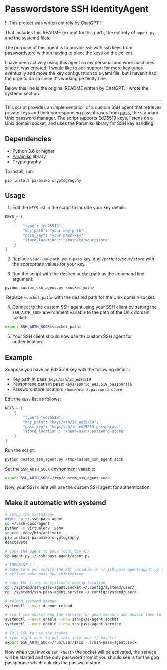 # Passwordstore SSH IdentityAgent

‼️ This project was writen entirely by ChatGPT ‼️

That includes this README (except for this part), the entirety of `agent.py`, and the systemd files.

The purpose of this agent is to provide `ssh` with ssh keys from [passwordstore](https://www.passwordstore.org/) without having to place the keys on the cclient. 

I have been actively using this agent on my personal and work machines since it was created. I would like to add support for more key types eventually and move the key configuration to a yaml file, but I haven't had the urge to do so since it's working perfectly fine.

Below this line is the original README written by ChatGPT. I wrote the systemd section.

---

This script provides an implementation of a custom SSH agent that retrieves private keys and their corresponding passphrases from [pass](https://www.passwordstore.org/), the standard Unix password manager. The script supports Ed25519 keys, listens on a Unix domain socket, and uses the Paramiko library for SSH key handling.

## Dependencies

- Python 3.6 or higher
- [Paramiko](https://www.paramiko.org/) library
- Cryptography

To install, run:

```bash
pip install paramiko cryptogragphy
```

## Usage

1. Edit the `KEYS` list in the script to include your key details:

```python
KEYS = [
    {
        "type": "ed25519",
        "key_path": "your-key-path",
        "pass_key": "your-pass-key",
        "store_location": "/path/to/your/store"
    }
]
```

2. Replace `your-key-path`, `your-pass-key`, and `/path/to/your/store` with the appropriate values for your key.

3. Run the script with the desired socket path as the command line argument:

```bash
python custom_ssh_agent.py <socket_path>
```

​	Replace `<socket_path>` with the desired path for the Unix domain socket.

4. Connect to the custom SSH agent using your SSH client by setting the `SSH_AUTH_SOCK` environment variable to the path of the Unix domain socket:

```bash
export SSH_AUTH_SOCK=<socket_path>
```

5. Your SSH client should now use the custom SSH agent for authentication.

## Example

Suppose you have an Ed25519 key with the following details:

- Key path in pass: `keys/ssh/id_ed25519`
- Passphrase path in pass: `keys/ssh/id_ed25519_passphrase`
- Password store location: `/home/user/.password-store`

Edit the `KEYS` list as follows:

```python
KEYS = [
    {
        "type": "ed25519",
        "key_path": "keys/ssh/id_ed25519",
        "pass_key": "keys/ssh/id_ed25519_passphrase",
        "store_location": "/home/user/.password-store"
    }
]
```

Run the script:

```bash
python custom_ssh_agent.py /tmp/custom_ssh_agent.sock
```

Set the `SSH_AUTH_SOCK` environment variable:

```bash
export SSH_AUTH_SOCK=/tmp/custom_ssh_agent.sock
```

Now, your SSH client will use the custom SSH agent for authentication.


## Make it automatic with systemd

```bash
# setup the virtualenv
mkdir -p ~/.ssh-pass-agent
cd ~/.ssh-pass-agent
python -m virtualenv .venv
source .venv/bin/activate
pip install paramiko cryptography
deactivate

# copy the agent to your local bin dir
cp agent.py ~/.ssh-pass-agent/agent.py

# IMPORANT !!
# make sure you modify the KEY variable in ~/.ssh-pass-agent/agent.py to 
# reflect your pass key information

# copy the files to systemd's config location
cp ./systemd/ssh-pass-agent.socket ~/.config/systemd/user/ 
cp ./systemd/ssh-pass-agent.service ~/.config/systemd/user/

# reload systemd daemon
systemctl --user daemon-reload

# start the socket and the service for good measure and enable them to start at boot
systemctl --user enable --now ssh-pass-agent.socket
systemctl --user enable --now ssh-pass-agent.service

# Tell SSH to use the socket
# (you might want to put this into your ~/.bashrc)
export SSH_AUTH_SOCK=/run/user/$(id -u)/ssh-pass-agent.sock
```

Now when you invoke `ssh <host>` the socket will be activated, the service will
be started and the only password prompt you should see is for the gpg
passphrase which unlocks the password store.
